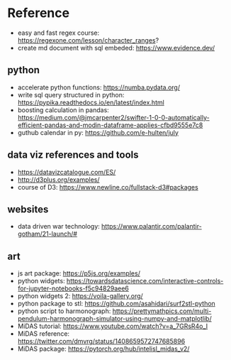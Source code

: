 # Reference

* easy and fast regex course: https://regexone.com/lesson/character_ranges?
* create md document with sql embeded: https://www.evidence.dev/

## python
* accelerate python functions: https://numba.pydata.org/
* write sql query structured in python: https://pypika.readthedocs.io/en/latest/index.html
* boosting calculation in pandas: https://medium.com/@jmcarpenter2/swifter-1-0-0-automatically-efficient-pandas-and-modin-dataframe-applies-cfbd9555e7c8
* guthub calendar in py: https://github.com/e-hulten/july

## data viz references and tools

* https://datavizcatalogue.com/ES/
* http://d3plus.org/examples/
* course of D3: https://www.newline.co/fullstack-d3#packages

## websites

* data driven war technology: https://www.palantir.com/palantir-gotham/21-launch/#

## art

* js art package: https://p5js.org/examples/
* python widgets: https://towardsdatascience.com/interactive-controls-for-jupyter-notebooks-f5c94829aee6
* python widgets 2: https://voila-gallery.org/
* python package to stl: https://github.com/asahidari/surf2stl-python
* python script to harmonograph: https://prettymathpics.com/multi-pendulum-harmonograph-simulator-using-numpy-and-matplotlib/
* MiDAS tutorial: https://www.youtube.com/watch?v=a_7GRsR4o_I
* MiDAS reference: https://twitter.com/dmvrg/status/1408659572747685896
* MiDAS package: https://pytorch.org/hub/intelisl_midas_v2/
